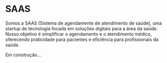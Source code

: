 # SAAS

<p> Somos a SAAS (Sistema de agendamente de atendimento de saúde), uma startup de tecnologia focada em soluções digitais para a área da saúde. Nosso objetivo é simplificar o agendamento e o atendimento médico, oferecendo praticidade para pacientes e eficiência para profissionais da saúde.

Em construção...</p>

